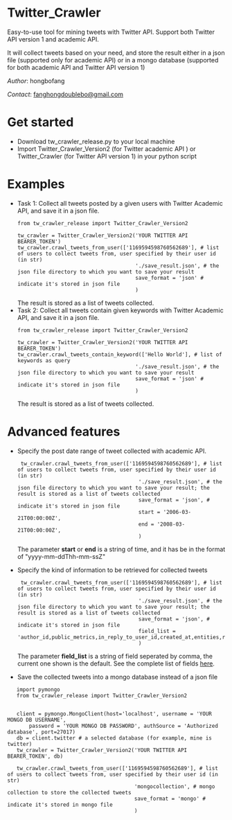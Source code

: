 # Twitter_Crawler
Easy-to-use tool for mining tweets with Twitter API. Support both Twitter API version 1 and academic API.

It will collect tweets based on your need, and store the result either in a json file (supported only for academic API) or in a mongo database (supported for both academic API and Twitter API version 1)

*Author*: hongbofang

*Contact*: fanghongdoublebo@gmail.com

# Get started
 - Download tw_crawler_release.py to your local machine
 - Import Twitter_Crawler_Version2 (for Twitter academic API ) or Twitter_Crawler (for Twitter API version 1) in your python script


# Examples

 - Task 1: Collect all tweets posted by a given users with Twitter Academic API, and save it in a json file.
    ```
    from tw_crawler_release import Twitter_Crawler_Version2
    
    tw_crawler = Twitter_Crawler_Version2('YOUR TWITTER API BEARER_TOKEN')
    tw_crawler.crawl_tweets_from_user(['1169594598760562689'], # list of users to collect tweets from, user specified by their user id (in str) 
                                          './save_result.json', # the json file directory to which you want to save your result
                                          save_format = 'json' # indicate it's stored in json file
                                          )
    ```
    The result is stored as a list of tweets collected.
  - Task 2: Collect all tweets contain given keywords with Twitter Academic API, and save it in a json file.
    ```
    from tw_crawler_release import Twitter_Crawler_Version2
    
    tw_crawler = Twitter_Crawler_Version2('YOUR TWITTER API BEARER_TOKEN')
    tw_crawler.crawl_tweets_contain_keyword(['Hello World'], # list of keywords as query 
                                          './save_result.json', # the json file directory to which you want to save your result
                                          save_format = 'json' # indicate it's stored in json file
                                          )
    ```
    The result is stored as a list of tweets collected.
# Advanced features
 - Specify the post date range of tweet collected with academic API.
   ```
    tw_crawler.crawl_tweets_from_user(['1169594598760562689'], # list of users to collect tweets from, user specified by their user id (in str) 
                                          './save_result.json', # the json file directory to which you want to save your result; the result is stored as a list of tweets collected 
                                          save_format = 'json', # indicate it's stored in json file
                                          start = '2006-03-21T00:00:00Z', 
                                          end = '2008-03-21T00:00:00Z', 
                                          )
   ```
   The parameter **start** or **end** is a string of time, and it has be in the format of "yyyy-mm-ddThh-mm-ssZ"

 - Specify the kind of information to be retrieved for collected tweets
   ```
    tw_crawler.crawl_tweets_from_user(['1169594598760562689'], # list of users to collect tweets from, user specified by their user id (in str) 
                                          './save_result.json', # the json file directory to which you want to save your result; the result is stored as a list of tweets collected 
                                          save_format = 'json', # indicate it's stored in json file
                                          field_list = 'author_id,public_metrics,in_reply_to_user_id,created_at,entities,referenced_tweets,geo,lang' 
                                          )
   ```
   The parameter **field_list** is a string of field seperated by comma, the current one shown is the default. See the complete list of fields [here](https://developer.twitter.com/en/docs/twitter-api/data-dictionary/object-model/tweet).
   
 - Save the collected tweets into a mongo database instead of a json file
 ```
    import pymongo
    from tw_crawler_release import Twitter_Crawler_Version2
    
    
    client = pymongo.MongoClient(host='localhost', username = 'YOUR MONGO DB USERNAME', 
        password = 'YOUR MONGO DB PASSWORD', authSource = 'Authorized database', port=27017)
    db = client.twitter # a selected database (for example, mine is twitter)
    tw_crawler = Twitter_Crawler_Version2('YOUR TWITTER API BEARER_TOKEN', db)
    
    tw_crawler.crawl_tweets_from_user(['1169594598760562689'], # list of users to collect tweets from, user specified by their user id (in str) 
                                          'mongocollection', # mongo collection to store the collected tweets
                                          save_format = 'mongo' # indicate it's stored in mongo file
                                          )
 ```
